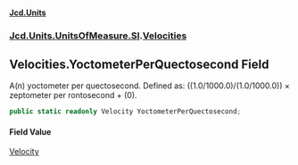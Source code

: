#### [Jcd.Units](index.md 'index')
### [Jcd.Units.UnitsOfMeasure.SI](Jcd.Units.UnitsOfMeasure.SI.md 'Jcd.Units.UnitsOfMeasure.SI').[Velocities](Velocities.md 'Jcd.Units.UnitsOfMeasure.SI.Velocities')

## Velocities.YoctometerPerQuectosecond Field

A(n) yoctometer per quectosecond. Defined as: ((1.0/1000.0)/(1.0/1000.0)) × zeptometer per rontosecond + (0).

```csharp
public static readonly Velocity YoctometerPerQuectosecond;
```

#### Field Value
[Velocity](Velocity.md 'Jcd.Units.UnitTypes.Velocity')